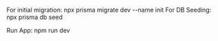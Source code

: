 For initial migration: npx prisma migrate dev --name init
For DB Seeding: npx prisma db seed

Run App: npm run dev